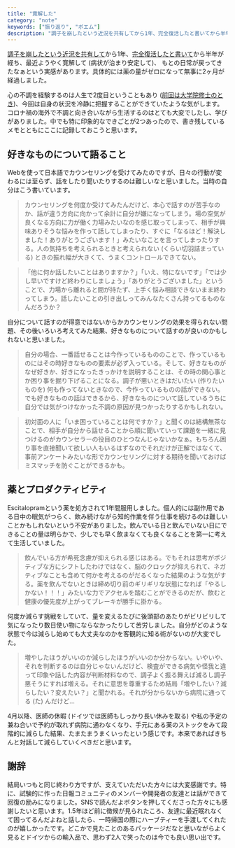 ```yaml
---
title: "寛解した"
category: "note"
keywords: ["振り返り", "ポエム"]
description: "調子を崩したという近況を共有してから1年、完全復活したと書いてから半年が経ち、最近ようやく寛解して (病状が治まり安定して)、 もとの日常が戻ってきたなぁという実感があります。具体的には薬の量がゼロになって無事に2ヶ月が経過しました。"
---
```


[調子を崩したという近況を共有して](/ja/posts/untitled-2)から1年、[完全復活したと書いて](/ja/posts/untitled-3)から半年が経ち、最近ようやく寛解して (病状が治まり安定して)、 もとの日常が戻ってきたなぁという実感があります。具体的には薬の量がゼロになって無事に2ヶ月が経過しました。

心の不調を経験するのは人生で2度目ということもあり ([前回は大学院修士のとき](/ja/posts/turning-everything-into-profit))、今回は自身の状況を冷静に把握することができていたような気がします。コロナ禍の海外で不調と向き合いながら生活するのはとても大変でしたし、学びがありました。中でも特に印象的なできごとが2つあったので、書き残しているメモとともにここに記録しておこうと思います。

## 好きなものについて語ること

Webを使って日本語でカウンセリングを受けてみたのですが、日々の行動が変わるには至らず、話をしたり聞いたりするのは難しいなと思いました。当時の自分はこう書いています。

> カウンセリングを何度か受けてみたんだけど、本心で話すのが苦手なのか、話が違う方向に向かって余計に自分が嫌になってしまう。場の空気が良くなる方向に力が働く力場みたいなのを感じ取ってしまって、相手が興味ありそうな悩みを作って話してしまったり、すぐに「なるほど！解決しました！ありがとうございます！」みたいなことを言ってしまったりする。人の気持ちを考えられるときと考えられない (くらい切羽詰まっている) ときの振れ幅が大きくて、うまくコントロールできてない。

> 「他に何か話したいことはありますか？」「いえ、特にないです」「では少し早いですけど終わりにしましょう」「ありがとうございました」ということで、力場から離れると間が持たず、上手く悩み相談できないまま終わってしまう。話したいことの引き出しってみんなたくさん持ってるものなんだろうか？

自分について話すのが得意ではないからかカウンセリングの効果を得られない問題、その後いろいろ考えてみた結果、好きなものについて話すのが良いのかもしれないと思いました。

> 自分の場合、一番話せることは今作っているもののことで、作っているものにはその時好きなものの要素が必ず入っている。そして、好きなものがなぜ好きか、好きになったきっかけを説明することは、その時の関心事とか困り事を掘り下げることになる。調子が悪いときはだいたい (作りたいものを) 何も作ってないときなので、今作っているものの話ができない。でも好きなものの話はできるから、好きなものについて話しているうちに自分では気がつけなかった不調の原因が見つかったりするかもしれない。

> 初対面の人に「いま困っていることは何ですか？」と聞くのは結構無茶なことで、相手が自分から話せることから順に聞いていって課題を一緒に見つけるのがカウンセラーの役目のひとつなんじゃないかなぁ。もちろん困り事を直接聞いて欲しい人もいるはずなのでそれだけが正解ではなくて、事前アンケートみたいな形でカウンセリングに対する期待を聞いておけばミスマッチを防ぐことができるかも。

## 薬とプロダクティビティ

Escitalopramという薬を処方されて1年間服用しました。個人的には副作用である日中の眠気がつらく、飲み続けながら知的作業を伴う仕事を続けるのは難しいことかもしれないという不安がありました。飲んでいる日と飲んでいない日にできることの量は明らかで、少しでも早く飲まなくても良くなることを第一に考えて生活していました。

> 飲んでいる方が希死念慮が抑えられる感じはある。でもそれは思考がポジティブな方にシフトしたわけではなく、脳のクロックが抑えられて、ネガティブなことも含めて何かを考えるのがだるくなった結果のような気がする。薬を飲んでないときは締め切り前のギリギリな状態になれば「やるしかない！！！」みたいな力でアクセルを踏むことができるのだが、飲むと健康の優先度が上がってブレーキが勝手に掛かる。

何度か減らす挑戦をしていて、量を変えるたびに後頭部のあたりがビリビリして気になったり数日使い物にならなかったりして苦労しました。自分がどのような状態で今は減らし始めても大丈夫なのかを客観的に知る術がないのが大変でした。

> 増やしたほうがいいのか減らしたほうがいいのか分からない。いやいや、それを判断するのは自分じゃないんだけど、検査ができる病気や怪我と違って印象や話した内容が判断材料なので、調子よく振る舞えば減るし調子悪そうにすれば増える。それに意思を尊重するため結局「増やしたい？減らしたい？変えたい？」と聞かれる。それが分からないから病院に通ってる (た) んだけど...

4月以降、医師の休暇 (ドイツでは医師もしっかり長い休みを取る) や私の予定の兼ね合いで予約が取れず病院に通わなくなり、手元にある薬のストックをみて段階的に減らした結果、たまたまうまくいったという感じです。本来であればきちんと対話して減らしていくべきだと思います。

## 謝辞

結局いつもと同じ終わり方ですが、支えていただいた方々には大変感謝です。特に、試験的に作った日報コミュニティのメンバーや開発者の友達とは話ができて回復の励みになりました。SNSで読んだよボタンを押してくださった方々にも感謝したいと思います。1.5年ほど前に徴候が見られたころ、友達に最近眠れなくて困ってるんだよねと話したら、一時帰国の際にハーブティーを手渡してくれたのが嬉しかったです。どこかで見たことのあるパッケージだなと思いながらよく見るとドイツからの輸入品で、思わず2人で笑ったのは今でも良い思い出です。